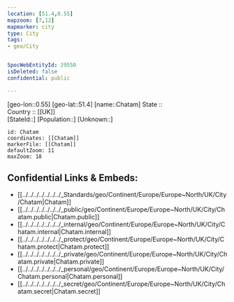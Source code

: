 ```yaml
---
location: [51.4,0.55] 
mapzoom: [7,12] 
mapmarker: city 
type: City
tags:
- geo/City


SpocWebEntityId: 29550
isDeleted: false
confidential: public

---
```

[geo-lon::0.55] 
[geo-lat::51.4] 
[name::Chatam] 
State ::  
Country :: [[UK]]  
[StateId::] 
[Population::] 
[Unknown::] 


```leaflet
id: Chatam
coordinates: [[Chatam]] 
markerFile: [[Chatam]] 
defaultZoom: 11 
maxZoom: 18
```


## Confidential Links & Embeds: 
- [[../../../../../../../_Standards/geo/Continent/Europe/Europe~North/UK/City/Chatam|Chatam]] 
- [[../../../../../../../_public/geo/Continent/Europe/Europe~North/UK/City/Chatam.public|Chatam.public]] 
- [[../../../../../../../_internal/geo/Continent/Europe/Europe~North/UK/City/Chatam.internal|Chatam.internal]] 
- [[../../../../../../../_protect/geo/Continent/Europe/Europe~North/UK/City/Chatam.protect|Chatam.protect]] 
- [[../../../../../../../_private/geo/Continent/Europe/Europe~North/UK/City/Chatam.private|Chatam.private]] 
- [[../../../../../../../_personal/geo/Continent/Europe/Europe~North/UK/City/Chatam.personal|Chatam.personal]] 
- [[../../../../../../../_secret/geo/Continent/Europe/Europe~North/UK/City/Chatam.secret|Chatam.secret]] 
